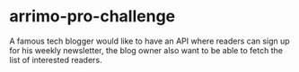 # arrimo-pro-challenge
A famous tech blogger would like to have an API where readers can sign up for his weekly newsletter, the blog owner also want to be able to fetch the list of interested readers.
